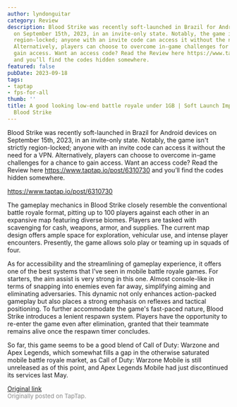```yaml
---
author: lyndonguitar
category: Review
description: Blood Strike was recently soft-launched in Brazil for Android devices
  on September 15th, 2023, in an invite-only state. Notably, the game isn't strictly
  region-locked; anyone with an invite code can access it without the need for a VPN.
  Alternatively, players can choose to overcome in-game challenges for a chance to
  gain access. Want an access code? Read the Review here https://www.taptap.io/post/6310730
  and you’ll find the codes hidden somewhere.
featured: false
pubDate: 2023-09-18
tags:
- taptap
- fps-for-all
thumb: ''
title: A good looking low-end battle royale under 1GB | Soft Launch Impressions -
  Blood Strike
---
```


Blood Strike was recently soft-launched in Brazil for Android devices on September 15th, 2023, in an invite-only state. Notably, the game isn't strictly region-locked; anyone with an invite code can access it without the need for a VPN. Alternatively, players can choose to overcome in-game challenges for a chance to gain access. Want an access code? Read the Review here https://www.taptap.io/post/6310730 and you’ll find the codes hidden somewhere.

https://www.taptap.io/post/6310730

The gameplay mechanics in Blood Strike closely resemble the conventional battle royale format, pitting up to 100 players against each other in an expansive map featuring diverse biomes. Players are tasked with scavenging for cash, weapons, armor, and supplies. The current map design offers ample space for exploration, vehicular use, and intense player encounters. Presently, the game allows solo play or teaming up in squads of four.

As for accessibility and the streamlining of gameplay experience, it offers one of the best systems that I’ve seen in mobile battle royale games. For starters, the aim assist is very strong in this one. Almost console-like in terms of snapping into enemies even far away, simplifying aiming and eliminating adversaries. This dynamic not only enhances action-packed gameplay but also places a strong emphasis on reflexes and tactical positioning. To further accommodate the game's fast-paced nature, Blood Strike introduces a lenient respawn system. Players have the opportunity to re-enter the game even after elimination, granted that their teammate remains alive once the respawn timer concludes.

So far, this game seems to be a good blend of Call of Duty: Warzone and Apex Legends, which somewhat fills a gap in the otherwise saturated mobile battle royale market, as Call of Duty: Warzone Mobile is still unreleased as of this point, and Apex Legends Mobile had just discontinued its services last May.

[Original link](https://www.taptap.io/post/6310729)<br><span style="font-size: 0.95em; color: #888;">Originally posted on TapTap.</span>